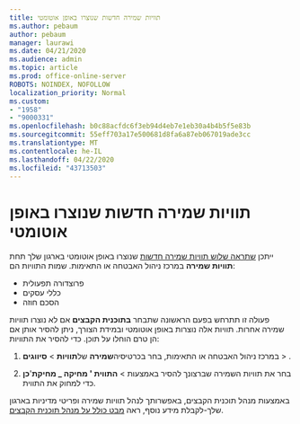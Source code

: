 ```yaml
---
title: תוויות שמירה חדשות שנוצרו באופן אוטומטי
ms.author: pebaum
author: pebaum
manager: laurawi
ms.date: 04/21/2020
ms.audience: admin
ms.topic: article
ms.prod: office-online-server
ROBOTS: NOINDEX, NOFOLLOW
localization_priority: Normal
ms.custom:
- "1958"
- "9000331"
ms.openlocfilehash: b0c88acfdc6f3eb94d4eb7e1eb30a4b4b5f5e83b
ms.sourcegitcommit: 55eff703a17e500681d8fa6a87eb067019ade3cc
ms.translationtype: MT
ms.contentlocale: he-IL
ms.lasthandoff: 04/22/2020
ms.locfileid: "43713503"
---
```

# <a name="new-retention-labels-created-automatically"></a>תוויות שמירה חדשות שנוצרו באופן אוטומטי

ייתכן [שתראה שלוש תוויות שמירה חדשות](https://docs.microsoft.com/office365/securitycompliance/file-plan-manager#default-retention-labels-and-label-policy) שנוצרו באופן אוטומטי בארגון שלך תחת **תוויות שמירה** במרכז ניהול האבטחה או התאימות. שמות התוויות הם:

- פרוצדורה תפעולית
- כללי עסקים
- הסכם חוזה

פעולה זו תתרחש בפעם הראשונה שתבחר **בתוכנית הקבצים** אם לא נוצרו תוויות שמירה אחרות. תוויות אלה נוצרות באופן אוטומטי ובמידת הצורך, ניתן להסיר אותן אם הן טרם הוחלו על תוכן. כדי להסיר את התוויות:

1. במרכז ניהול האבטחה או התאימות, בחר בכרטיסיה**שמירה** של**תוויות** >  **סיווגים** > .

1. בחר את תוויות השמירה שברצונך להסיר באמצעות >  **התווית ' מחיקה _ מחיקת**'**כן** כדי למחוק את התווית.

באמצעות מנהל תוכנית הקבצים, באפשרותך לנהל תוויות שמירה ופריטי מדיניות בארגון שלך-לקבלת מידע נוסף, ראה [מבט כולל על מנהל תוכנית הקבצים](https://docs.microsoft.com/office365/securitycompliance/file-plan-manager).